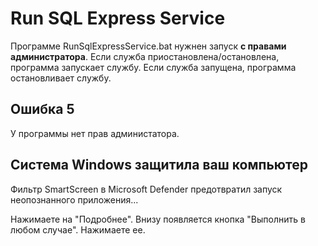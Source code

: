 # Run SQL Express Service 

Программе RunSqlExpressService.bat нужнен запуск **с правами администратора**.
Если служба приостановлена/остановлена, программа запускает службу.
Если служба запущена, программа остановливает службу.

## Ошибка 5

У программы нет прав администатора.

## Система Windows защитила ваш компьютер
Фильтр SmartScreen в Microsoft Defender предотвратил запуск неопознанного приложения...

Нажимаете на "Подробнее". 
Внизу появляется кнопка "Выполнить в любом случае". Нажимаете ее.

